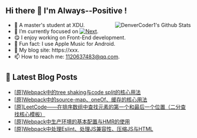 ## Hi there 👋 I'm Always--Positive !
<div>
  <img alt="DenverCoder1's Github Stats" src="https://denvercoder1-github-readme-stats.vercel.app/api?username=qq1120637483&show_icons=true&count_private=true&theme=react&hide_border=true&hide_title=true&bg_color=1F222E&title_color=F85D7F&icon_color=F8D866" align= "right" />

- 🎒 A master's student at XDU. 
- 🔬 I’m currently focused on [![Next](https://img.shields.io/badge/-Next-brightgreen)](https://). 
- 😋 I enjoy working on Front-End development.
- 🎵 Fun fact: I use Apple Music for Android.
- 📝 My blog site: https://xxx.
- 📫 How to reach me:  1120637483@qq.com.
</div>  


## 📕 Latest Blog Posts

<!-- BLOG-POST-LIST:START -->
- [[原]Webpack中的tree shaking与code split的核心用法](https://blog.csdn.net/sinat_41696687/article/details/121601580)
- [[原]Webpack中的source-map、oneOf、缓存的核心用法](https://blog.csdn.net/sinat_41696687/article/details/121586939)
- [[原]LeetCode——在排序数组中查找元素的第一个和最后一个位置（二分查找核心模板）](https://blog.csdn.net/sinat_41696687/article/details/121572900)
- [[原]Webpack中生产环境的基本配置与HMR的使用](https://blog.csdn.net/sinat_41696687/article/details/121572067)
- [[原]Webpack中处理Eslint、处理JS兼容性、压缩JS与HTML](https://blog.csdn.net/sinat_41696687/article/details/121551705)
<!-- BLOG-POST-LIST:END -->









